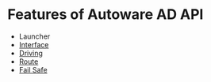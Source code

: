 # Features of Autoware AD API

- Launcher
- [Interface](./interface.md)
- [Driving](./driving.md)
- [Route](./route.md)
- [Fail Safe](./fail-safe.md)

<!--
- [Door](./door-operation.md)
- [Launcher](./launcher-state.md)
- [motion](./movement-state.md)
- [Operation Mode](./operation-mode.md)
- [Pose Initialization](./pose-initialization-state.md)
- [Power](./power-state.drawio.svg)
-->
